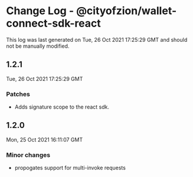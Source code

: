 # Change Log - @cityofzion/wallet-connect-sdk-react

This log was last generated on Tue, 26 Oct 2021 17:25:29 GMT and should not be manually modified.

## 1.2.1
Tue, 26 Oct 2021 17:25:29 GMT

### Patches

- Adds signature scope to the react sdk.

## 1.2.0
Mon, 25 Oct 2021 16:11:07 GMT

### Minor changes

- propogates support for multi-invoke requests

